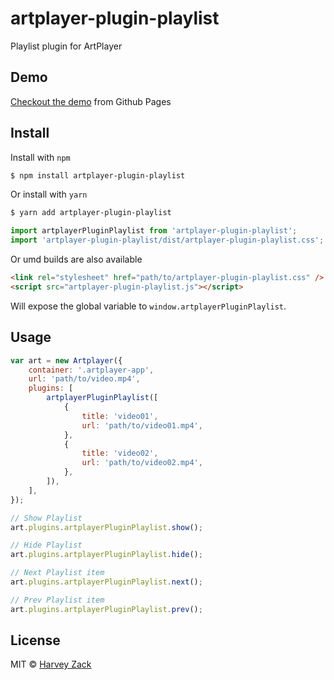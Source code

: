 # artplayer-plugin-playlist

Playlist plugin for ArtPlayer

## Demo

[Checkout the demo](https://artplayer.org/?libs=.%2Funcompiled%2Fartplayer-plugin-playlist.js%0A.%2Funcompiled%2Fartplayer-plugin-playlist.css&example=playlist) from Github Pages

## Install

Install with `npm`

```bash
$ npm install artplayer-plugin-playlist
```

Or install with `yarn`

```bash
$ yarn add artplayer-plugin-playlist
```

```js
import artplayerPluginPlaylist from 'artplayer-plugin-playlist';
import 'artplayer-plugin-playlist/dist/artplayer-plugin-playlist.css';
```

Or umd builds are also available

```html
<link rel="stylesheet" href="path/to/artplayer-plugin-playlist.css" />
<script src="artplayer-plugin-playlist.js"></script>
```

Will expose the global variable to `window.artplayerPluginPlaylist`.

## Usage

```js
var art = new Artplayer({
    container: '.artplayer-app',
    url: 'path/to/video.mp4',
    plugins: [
        artplayerPluginPlaylist([
            {
                title: 'video01',
                url: 'path/to/video01.mp4',
            },
            {
                title: 'video02',
                url: 'path/to/video02.mp4',
            },
        ]),
    ],
});

// Show Playlist
art.plugins.artplayerPluginPlaylist.show();

// Hide Playlist
art.plugins.artplayerPluginPlaylist.hide();

// Next Playlist item
art.plugins.artplayerPluginPlaylist.next();

// Prev Playlist item
art.plugins.artplayerPluginPlaylist.prev();
```

## License

MIT © [Harvey Zack](https://sleepy.im/)
